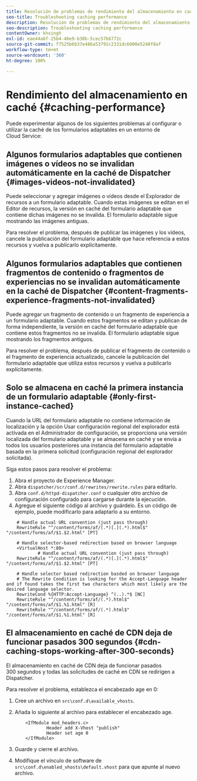 ```yaml
---
title: Resolución de problemas de rendimiento del almacenamiento en caché
seo-title: Troubleshooting caching performance
description: Resolución de problemas de rendimiento del almacenamiento en caché
seo-description: Troubleshooting caching performance
contentOwner: khsingh
exl-id: eae44a6f-25b4-46e9-b38b-5cec57b6772c
source-git-commit: f7525b6b37e486a53791c2331dc6000e5248f8af
workflow-type: tm+mt
source-wordcount: '360'
ht-degree: 100%

---
```


# Rendimiento del almacenamiento en caché {#caching-performance}

Puede experimentar algunos de los siguientes problemas al configurar o utilizar la caché de los formularios adaptables en un entorno de Cloud Service:

## Algunos formularios adaptables que contienen imágenes o vídeos no se invalidan automáticamente en la caché de Dispatcher {#images-videos-not-invalidated}

Puede seleccionar y agregar imágenes o vídeos desde el Explorador de recursos a un formulario adaptable. Cuando estas imágenes se editan en el Editor de recursos, la versión en caché del formulario adaptable que contiene dichas imágenes no se invalida. El formulario adaptable sigue mostrando las imágenes antiguas.

Para resolver el problema, después de publicar las imágenes y los vídeos, cancele la publicación del formulario adaptable que hace referencia a estos recursos y vuelva a publicarlo explícitamente.

## Algunos formularios adaptables que contienen fragmentos de contenido o fragmentos de experiencias no se invalidan automáticamente en la caché de Dispatcher {#content-fragments-experience-fragments-not-invalidated}

Puede agregar un fragmento de contenido o un fragmento de experiencia a un formulario adaptable. Cuando estos fragmentos se editan y publican de forma independiente, la versión en caché del formulario adaptable que contiene estos fragmentos no se invalida. El formulario adaptable sigue mostrando los fragmentos antiguos.

Para resolver el problema, después de publicar el fragmento de contenido o el fragmento de experiencia actualizado, cancele la publicación del formulario adaptable que utiliza estos recursos y vuelva a publicarlo explícitamente.

## Solo se almacena en caché la primera instancia de un formulario adaptable {#only-first-instance-cached}

Cuando la URL del formulario adaptable no contiene información de localización y la opción Usar configuración regional del explorador está activada en el Administrador de configuración, se proporciona una versión localizada del formulario adaptable y se almacena en caché y se envía a todos los usuarios posteriores una instancia del formulario adaptable basada en la primera solicitud (configuración regional del explorador solicitada).

Siga estos pasos para resolver el problema:

1. Abra el proyecto de Experience Manager.
1. Abra `dispatcher/scr/conf.d/rewrites/rewrite.rules` para editarlo.
1. Abra `conf.d/httpd-dispatcher.conf` o cualquier otro archivo de configuración configurado para cargarse durante la ejecución.
1. Agregue el siguiente código al archivo y guárdelo. Es un código de ejemplo, puede modificarlo para adaptarlo a su entorno.

```shellscript
    # Handle actual URL convention (just pass through)
    RewriteRule "^/content/forms/af/(.*)[.](.*).html$" "/content/forms/af/$1.$2.html" [PT]
    
    # Handle selector-based redirection based on browser language
    <VirtualHost *:80>
            # Handle actual URL convention (just pass through)
    RewriteRule "^/content/forms/af/(.*)[.](.*).html$" "/content/forms/af/$1.$2.html" [PT]

    # Handle selector based redirection basded on browser language
    # The Rewrite Condition is looking for the Accept-Language header and if found takes the first two characters which most likely are the desired language selector.
    RewriteCond %{HTTP:Accept-Language} ^(..).*$ [NC]
    RewriteRule "^/content/forms/af/(.*).html$" "/content/forms/af/$1.%1.html" [R]
    RewriteRule "^/content/forms/af/(.*).html$" "/content/forms/af/$1.%1.html" [R]
```

## El almacenamiento en caché de CDN deja de funcionar pasados 300 segundos {#cdn-caching-stops-working-after-300-seconds}

El almacenamiento en caché de CDN deja de funcionar pasados 300 segundos y todas las solicitudes de caché en CDN se redirigen a Dispatcher.

Para resolver el problema, establezca el encabezado age en 0:

1. Cree un archivo en `src\conf.d\available_vhosts`. 

1. Añada lo siguiente al archivo para establecer el encabezado age.

   ```shellscript
       <IfModule mod_headers.c>
               Header add X-Vhost "publish"
               Header set age 0
       </IfModule>
   ```

1. Guarde y cierre el archivo.
1. Modifique el vínculo de software de `src\conf.d\enabled_vhosts\default.vhost` para que apunte al nuevo archivo.
